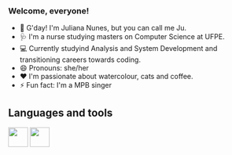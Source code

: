 ### Welcome, everyone!

- 👋 G'day! I'm Juliana Nunes, but you can call me Ju.
- 🩺 I'm a nurse studying masters on Computer Science at UFPE.
- 💻 Currently studyind Analysis and System Development and transitioning careers towards coding.
- 😄 Pronouns: she/her
- ❤️ I'm passionate about watercolour, cats and coffee.
- ⚡ Fun fact: I'm a MPB singer


## Languages and tools
<img src="https://cdn.jsdelivr.net/gh/devicons/devicon/icons/python/python-original.svg" width="40" height="40"/> <img src="https://cdn.jsdelivr.net/gh/devicons/devicon/icons/javascript/javascript-original.svg" width="40" height="40" />
          
<!--
**juliananunespe/juliananunespe** is a ✨ _special_ ✨ repository because its `README.md` (this file) appears on your GitHub profile.

Here are some ideas to get you started:

- 🔭 I’m currently working on ...
- 🌱 I’m currently learning ...
- 👯 I’m looking to collaborate on ...
- 🤔 I’m looking for help with ...
- 💬 Ask me about ...
- 📫 How to reach me: ...
- 😄 Pronouns: ...
- ⚡ Fun fact: ...
-->
